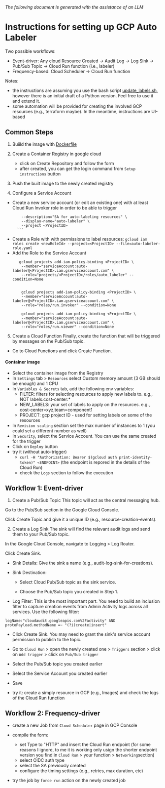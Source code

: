 _The following document is generated with the assistance of an LLM_
# Instructions for setting up GCP Auto Labeler
Two possible workflows:
- Event-driver: Any cloud Resource Created → Audit Log → Log Sink → Pub/Sub Topic → Cloud Run function (i.e., labeler)
- Frequency-based: Cloud Scheduler -> Cloud Run function

Notes:
- the instructions are assuming you use the bash script [update_labels.sh](./cloud-run-app/update_labels.sh), however there is an initial draft of a Python version. Feel free to use it and extend it.
- some automation will be provided for creating the involved GCP resources (e.g., terraform maybe). In the meantime, instructions are UI-based


## Common Steps

1. Buiild the image with [Dockerfile](./cloud-run-app/Dockerfile)

2. Create a Container Registry in google cloud
    - click on Create Repository and follow the form
    - after created, you can get the login command from `Setup instructions` button

3. Push the built image to the newly created registry

4. Configure a Service Account
- Create a new service account (or edit an existing one) with at least Cloud Run Invoker role in order to be able to trigger
    ```gcloud iam service-accounts create auto-labeler \
        --description="SA for auto-labeling resources" \
        --display-name="auto-labeler" \
        --project <ProjectID>
      ```
- Create a Role with with permissions to label resources:
    `gcloud iam roles create <newRoleId> --project=<ProjectID> --file=auto-labeler-role.yaml`
- Add the Role to the Service Account
    ```
       gcloud projects add-iam-policy-binding <ProjectID> \
        --member="serviceAccount:auto-labeler@<ProjectID>.iam.gserviceaccount.com" \
        --role="projects/<ProjectID>/roles/auto_labeler" --condition=None


        gcloud projects add-iam-policy-binding <ProjectID> \
        --member="serviceAccount:auto-labeler@<ProjectID>.iam.gserviceaccount.com" \
        --role="roles/run.invoker" --condition=None
        
        gcloud projects add-iam-policy-binding <ProjectID> \
        --member="serviceAccount:auto-labeler@<ProjectID>.iam.gserviceaccount.com" \
        --role="roles/run.viewer" --condition=None 
     ```

5. Create a Cloud Function
Finally, create the function that will be triggered by messages on the Pub/Sub topic.

- Go to Cloud Functions and click Create Function.

#### Container image

- Select the container image from the Registry
- In `Settings` tab > `Resources` select Custom memory amount (3 GB should be enough) and 1 CPU
- In `Variables & Secrets` tab, add the following env variables:
    - FILTER: filters for selecting resources to apply new labels to. e.g., NOT labels.cost-center:*
    - NEW_LABELS: your set of labels to apply on the resources. e.g., cost-center=xyz,team=component1
    - PROJECT: gcp project ID - used for setting labels on some of the resources
- In `Revision scaling` section set the max number of instances to 1 (you could set a different number as well)
- In `Security`, select the Service Account. You can use the same created for the trigger
- Click on `Deploy` button
- try it (without auto-trigger)
    - `curl -H "Authorization: Bearer $(gcloud auth print-identity-token)" <ENDPOINT>` (the endpoint is repored in the details of the Cloud Run)
    - check the `Logs` section to follow the execution


## Workflow 1: Event-driver

1. Create a Pub/Sub Topic
This topic will act as the central messaging hub.

Go to the Pub/Sub section in the Google Cloud Console.

Click Create Topic and give it a unique ID (e.g., resource-creation-events).

2. Create a Log Sink
The sink will find the relevant audit logs and send them to your Pub/Sub topic.

In the Google Cloud Console, navigate to Logging > Log Router.

Click Create Sink.

- Sink Details: Give the sink a name (e.g., audit-log-sink-for-creations).

- Sink Destination:

    - Select Cloud Pub/Sub topic as the sink service.

    - Choose the Pub/Sub topic you created in Step 1.

- Log Filter: This is the most important part. You need to build an inclusion filter to capture creation events from Admin Activity logs across all services. Use the following filter:

```code
logName:"cloudaudit.googleapis.com%2Factivity" AND
protoPayload.methodName =~ "(?i)create|insert"
```

- Click Create Sink. You may need to grant the sink's service account permission to publish to the topic.

- Go to `Cloud Run` > open the newly created one > `Triggers` section > click on `Add trigger` > click on `Pub/Sub trigger`

- Select the Pub/Sub topic you created earlier

- Select the Service Account you created earlier

- Save

- try it: create a simply resource in GCP (e.g., Images) and check the logs of the Cloud Run function


## Workflow 2: Frequency-driver
- create a new Job from `Cloud Scheduler` page in GCP Console

- compile the form:
    - set Type to "HTTP" and insert the Cloud Run endpoint (for some reasons I ignore, to me it is working only usign the shorter endpoint version you find in `Cloud Run` > your function > `Networking`section)
    - select OIDC auth type
    - select the SA previously created
    - configure the timing settings (e.g., retries, max duration, etc)
- try the job by `force run` action on the newly created job

